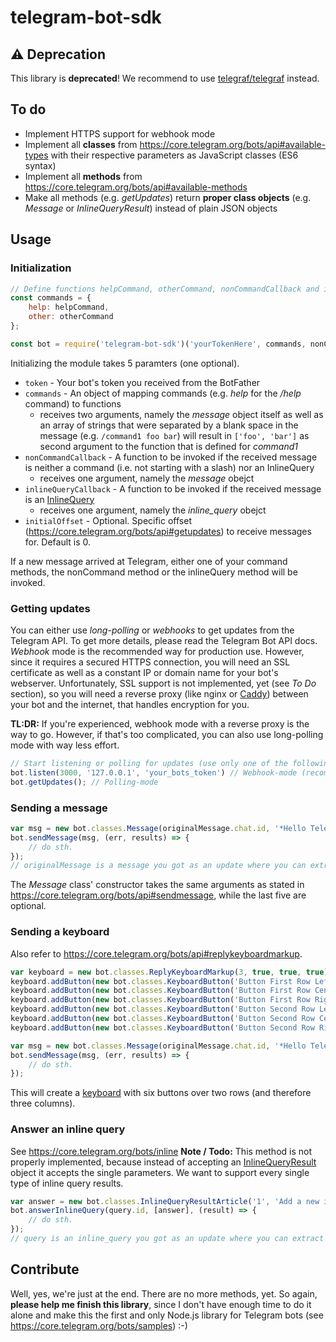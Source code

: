 # telegram-bot-sdk
## ⚠️ Deprecation
This library is __deprecated__! We recommend to use  [telegraf/telegraf](https://github.com/telegraf/telegraf) instead.

## To do
* Implement HTTPS support for webhook mode
* Implement all **classes** from https://core.telegram.org/bots/api#available-types with their respective parameters as JavaScript classes (ES6 syntax)
* Implement all **methods** from https://core.telegram.org/bots/api#available-methods
* Make all methods (e.g. *getUpdates*) return **proper class objects** (e.g. *Message* or *InlineQueryResult*) instead of plain JSON objects

## Usage
### Initialization
```javascript
// Define functions helpCommand, otherCommand, nonCommandCallback and inlineQueryCallback here
const commands = {
    help: helpCommand,
    other: otherCommand
};

const bot = require('telegram-bot-sdk')('yourTokenHere', commands, nonCommandCallback, inlineQueryCallback);
```

Initializing the module takes 5 paramters (one optional).
* `token` - Your bot's token you received from the BotFather
* `commands` - An object of mapping commands (e.g. *help* for the */help* command) to functions
  * receives two arguments, namely the *message* object itself as well as an array of strings that were separated by a blank space in the message (e.g. `/command1 foo bar`) will result in `['foo', 'bar']` as second argument to the function that is defined for *command1*
* `nonCommandCallback` - A function to be invoked if the received message is neither a command (i.e. not starting with a slash) nor an InlineQuery
  * receives one argument, namely the *message* obejct
* `inlineQueryCallback` - A function to be invoked if the received message is an [InlineQuery](https://core.telegram.org/bots/api#inlinequery)
  * receives one argument, namely the *inline_query* obejct
* `initialOffset` - Optional. Specific offset (https://core.telegram.org/bots/api#getupdates) to receive messages for. Default is 0.

If a new message arrived at Telegram, either one of your command methods, the nonCommand method or the inlineQuery method will be invoked.

### Getting updates
You can either use _long-polling_ or _webhooks_ to get updates from the Telegram API. To get more details, please read the Telegram Bot API docs. _Webhook_ mode is the recommended way for production use. However, since it requires a secured HTTPS connection, you will need an SSL certificate as well as a constant IP or domain name for your bot's webserver. Unfortunately, SSL support is not implemented, yet (see _To Do_ section), so you will need a reverse proxy (like nginx or [Caddy](https://caddyserver.com)) between your bot and the internet, that handles encryption for you. 

__TL:DR:__ If you're experienced, webhook mode with a reverse proxy is the way to go. However, if that's too complicated, you can also use long-polling mode with way less effort.

```javascript
// Start listening or polling for updates (use only one of the following lines!)
bot.listen(3000, '127.0.0.1', 'your_bots_token') // Webhook-mode (recommended) (port, path)
bot.getUpdates(); // Polling-mode
```

### Sending a message
```javascript
var msg = new bot.classes.Message(originalMessage.chat.id, '*Hello Telegram*', 'Markdown');
bot.sendMessage(msg, (err, results) => {
    // do sth.
});
// originalMessage is a message you got as an update where you can extract the chat_id from and send an answer for it
```
The *Message* class' constructor takes the same arguments as stated in https://core.telegram.org/bots/api#sendmessage, while the last five are optional.

### Sending a keyboard
Also refer to https://core.telegram.org/bots/api#replykeyboardmarkup.
```javascript
var keyboard = new bot.classes.ReplyKeyboardMarkup(3, true, true, true);
keyboard.addButton(new bot.classes.KeyboardButton('Button First Row Left'));
keyboard.addButton(new bot.classes.KeyboardButton('Button First Row Center'));
keyboard.addButton(new bot.classes.KeyboardButton('Button First Row Right'));
keyboard.addButton(new bot.classes.KeyboardButton('Button Second Row Left'));
keyboard.addButton(new bot.classes.KeyboardButton('Button Second Row Center'));
keyboard.addButton(new bot.classes.KeyboardButton('Button Second Row Right'));

var msg = new bot.classes.Message(originalMessage.chat.id, '*Hello Telegram*', 'Markdown', null, null, null, keyboard);
bot.sendMessage(msg, (err, results) => {
    // do sth.
});
```
This will create a [keyboard](https://core.telegram.org/bots#keyboards) with six buttons over two rows (and therefore three columns).

### Answer an inline query
See https://core.telegram.org/bots/inline
**Note / Todo:** This method is not properly implemented, because instead of accepting an [InlineQueryResult](https://core.telegram.org/bots/api#inlinequeryresult) object it accepts the single parameters. We want to support every single type of inline query results.
```javascript
var answer = new bot.classes.InlineQueryResultArticle('1', 'Add a new item.', new bot.classes.InputTextMessageContent('Add *foo* to my collection', 'Markdown'));
bot.answerInlineQuery(query.id, [answer], (result) => {
    // do sth.
});
// query is an inline_query you got as an update where you can extract the id from and send results for it
```

## Contribute
Well, yes, we're just at the end. There are no more methods, yet. So again, **please help me finish this library**, since I don't have enough time to do it alone and make this the first and only Node.js library for Telegram bots (see https://core.telegram.org/bots/samples) :-)
